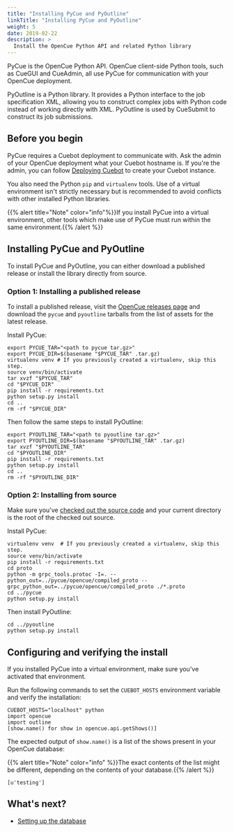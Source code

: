 ```yaml
---
title: "Installing PyCue and PyOutline"
linkTitle: "Installing PyCue and PyOutline"
weight: 5
date: 2019-02-22
description: >
  Install the OpenCue Python API and related Python library
---
```


PyCue is the OpenCue Python API. OpenCue client-side Python tools, such as
CueGUI and CueAdmin, all use PyCue for communication with your OpenCue
deployment.

PyOutline is a Python library. It provides a Python interface to the job
specification XML, allowing you to construct complex jobs with Python code
instead of working directly with XML. PyOutline is used by CueSubmit to
construct its job submissions.

## Before you begin

PyCue requires a Cuebot deployment to communicate with. Ask the admin of your
OpenCue deployment what your Cuebot hostname is. If you're the admin, you can
follow [Deploying Cuebot](/docs/getting-started/deploying-cuebot) to create
your Cuebot instance.

You also need the Python `pip` and `virtualenv` tools. Use of a virtual
environment isn't strictly necessary but is recommended to avoid conflicts with
other installed Python libraries.

{{% alert title="Note" color="info"%}}If you install PyCue into a virtual environment,
other tools which make use of PyCue must run within the same
environment.{{% /alert %}}

## Installing PyCue and PyOutline

To install PyCue and PyOutline, you can either download a published release or
install the library directly from source.

### Option 1: Installing a published release

To install a published release, visit the
[OpenCue releases page](https://github.com/imageworks/OpenCue/releases) and
download the `pycue` and `pyoutline` tarballs from the list of assets for the
latest release.

Install PyCue:

```shell
export PYCUE_TAR="<path to pycue tar.gz>"
export PYCUE_DIR=$(basename "$PYCUE_TAR" .tar.gz)
virtualenv venv # If you previously created a virtualenv, skip this step.
source venv/bin/activate
tar xvzf "$PYCUE_TAR"
cd "$PYCUE_DIR"
pip install -r requirements.txt
python setup.py install
cd ..
rm -rf "$PYCUE_DIR"
```

Then follow the same steps to install PyOutline:

```shell
export PYOUTLINE_TAR="<path to pyoutline tar.gz>"
export PYOUTLINE_DIR=$(basename "$PYOUTLINE_TAR" .tar.gz)
tar xvzf "$PYOUTLINE_TAR"
cd "$PYOUTLINE_DIR"
pip install -r requirements.txt
python setup.py install
cd ..
rm -rf "$PYOUTLINE_DIR"
```

### Option 2: Installing from source

Make sure you've
[checked out the source code](/docs/getting-started/checking-out-the-source-code)
and your current directory is the root of the checked out source.

Install PyCue:

```shell
virtualenv venv  # If you previously created a virtualenv, skip this step.
source venv/bin/activate
pip install -r requirements.txt
cd proto
python -m grpc_tools.protoc -I=. --python_out=../pycue/opencue/compiled_proto --grpc_python_out=../pycue/opencue/compiled_proto ./*.proto
cd ../pycue
python setup.py install
```

Then install PyOutline:

```shell
cd ../pyoutline
python setup.py install
```

## Configuring and verifying the install

If you installed PyCue into a virtual environment, make sure you've activated
that environment.

Run the following commands to set the `CUEBOT_HOSTS` environment variable and
verify the installation:

```shell
CUEBOT_HOSTS="localhost" python
import opencue
import outline
[show.name() for show in opencue.api.getShows()]
```

The expected output of `show.name()` is a list of the shows present in your
OpenCue database:

{{% alert title="Note" color="info" %}}The exact contents of the list might be different,
depending on the contents of your database.{{% /alert %}}

```
[u'testing']
```

## What's next?

*   [Setting up the database](/docs/getting-started/setting-up-the-database)
